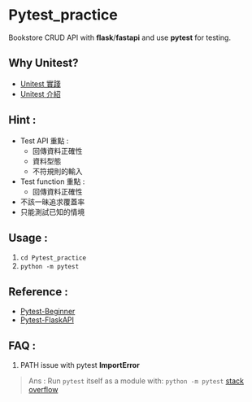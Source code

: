# Pytest_practice
Bookstore CRUD API with **flask**/**fastapi** and use **pytest** for testing.

## Why Unitest?
* [Unitest 實踐](https://yu-jack.github.io/2020/09/14/unit-test-best-practice-part-1/)
* [Unitest 介紹](https://hsien-w-wei.medium.com/ut-whats-unit-test-%E5%9C%A8%E5%89%8D%E7%AB%AF%E6%98%AF%E8%A6%81%E6%B8%AC%E4%BB%80%E9%BA%BC-a11efc529204)

## Hint : 
* Test API 重點 : 
	* 回傳資料正確性
	* 資料型態
	* 不符規則的輸入
* Test function 重點 : 
	* 回傳資料正確性
* 不該一昧追求覆蓋率
* 只能測試已知的情境

## Usage : 
1. `cd Pytest_practice`
2. `python -m pytest`

## Reference : 
* [Pytest-Beginner](https://www.minglunwu.com/notes/2022/pytest_101.html)
* [Pytest-FlaskAPI](https://jerryeml.coderbridge.io/2021/07/11/Create-an-API-with-Flask-and-test-with-pytest/)

## FAQ : 
1. PATH issue with pytest **ImportError**
> Ans : Run `pytest` itself as a module with: `python -m pytest`
> [stack overflow](https://stackoverflow.com/questions/10253826/path-issue-with-pytest-importerror-no-module-named-yadayadayada)

